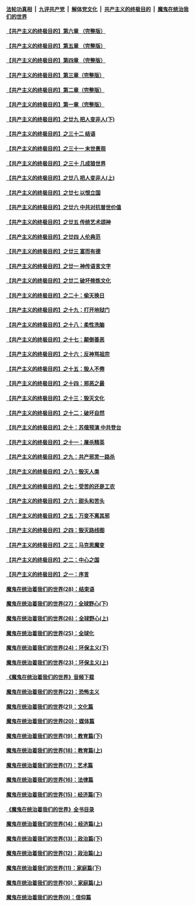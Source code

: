 ####  [法轮功真相](../../../../basic/blob/master/README.md?t=06091931) &nbsp;|&nbsp; [九评共产党](../../../../9ping.md/blob/master/README.md?t=06091931) &nbsp;|&nbsp; [解体党文化](../../../../jtdwh.md/blob/master/README.md?t=06091931)  &nbsp;|&nbsp; [共产主义的终极目的](../../../../gczydzjmd.md/blob/master/README.md?t=06091931) &nbsp;|&nbsp; [魔鬼在统治我们的世界](../../../../mgztzwmdsj.md/blob/master/README.md?t=06091931) 

#### [【共产主义的终极目的】第六章 （完整版）](../pages/nsc422/n11428913.md?t=06091931) 

#### [【共产主义的终极目的】第五章 （完整版）](../pages/nsc422/n11428912.md?t=06091931) 

#### [【共产主义的终极目的】第四章 （完整版）](../pages/nsc422/n11428907.md?t=06091931) 

#### [【共产主义的终极目的】第三章（完整版）](../pages/nsc422/n11428848.md?t=06091931) 

#### [【共产主义的终极目的】第二章（完整版）](../pages/nsc422/n11428831.md?t=06091931) 

#### [【共产主义的终极目的】第一章（完整版）](../pages/nsc422/n11417651.md?t=06091931) 

#### [【共产主义的终极目的】之廿九 把人变非人(下)](../pages/nsc422/n11344140.md?t=06091931) 

#### [【共产主义的终极目的】之三十二 结语](../pages/nsc422/n11360535.md?t=06091931) 

#### [【共产主义的终极目的】之三十一 末世景观](../pages/nsc422/n11351129.md?t=06091931) 

#### [【共产主义的终极目的】之三十 几成狼世界](../pages/nsc422/n11348280.md?t=06091931) 

#### [【共产主义的终极目的】之廿八 把人变非人(上)](../pages/nsc422/n11340492.md?t=06091931) 

#### [【共产主义的终极目的】之廿七 以恨立国](../pages/nsc422/n11336944.md?t=06091931) 

#### [【共产主义的终极目的】之廿六 中共对抗普世价值](../pages/nsc422/n11324785.md?t=06091931) 

#### [【共产主义的终极目的】之廿五 传统艺术颂神](../pages/nsc422/n11296396.md?t=06091931) 

#### [【共产主义的终极目的】之廿四 人伦典范](../pages/nsc422/n11296397.md?t=06091931) 

#### [【共产主义的终极目的】之廿三 富而有德](../pages/nsc422/n11283598.md?t=06091931) 

#### [【共产主义的终极目的】之廿一 神传语言文字](../pages/nsc422/n11263265.md?t=06091931) 

#### [【共产主义的终极目的】之廿二 破坏修炼文化](../pages/nsc422/n11245728.md?t=06091931) 

#### [【共产主义的终极目的】之二十：偷天换日](../pages/nsc422/n11238846.md?t=06091931) 

#### [【共产主义的终极目的】之十九：打开地狱门](../pages/nsc422/n11206376.md?t=06091931) 

#### [【共产主义的终极目的】之十八：柔性洗脑](../pages/nsc422/n11199994.md?t=06091931) 

#### [【共产主义的终极目的】之十七：颠倒善恶](../pages/nsc422/n11179782.md?t=06091931) 

#### [【共产主义的终极目的】之十六：反神骂祖宗](../pages/nsc422/n11166798.md?t=06091931) 

#### [【共产主义的终极目的】之十五：毁人不倦](../pages/nsc422/n11166792.md?t=06091931) 

#### [【共产主义的终极目的】之十四：邪恶之最](../pages/nsc422/n11150249.md?t=06091931) 

#### [【共产主义的终极目的】之十三：毁灭文化](../pages/nsc422/n11135227.md?t=06091931) 

#### [【共产主义的终极目的】之十二：破坏自然](../pages/nsc422/n11135214.md?t=06091931) 

#### [【共产主义的终极目的】之十：苏俄预演 中共登台](../pages/nsc422/n11118424.md?t=06091931) 

#### [【共产主义的终极目的】之十一：屠杀精英](../pages/nsc422/n11118442.md?t=06091931) 

#### [【共产主义的终极目的】之九：共产邪灵一路杀](../pages/nsc422/n11114139.md?t=06091931) 

#### [【共产主义的终极目的】之八：毁灭人类](../pages/nsc422/n11108503.md?t=06091931) 

#### [【共产主义的终极目的】之七：受苦的还是工农](../pages/nsc422/n11101809.md?t=06091931) 

#### [【共产主义的终极目的】之六：甜头和苦头](../pages/nsc422/n11096971.md?t=06091931) 

#### [【共产主义的终极目的】之五：万变不离其邪](../pages/nsc422/n11091285.md?t=06091931) 

#### [【共产主义的终极目的】之四：毁灭路线图](../pages/nsc422/n11086284.md?t=06091931) 

#### [【共产主义的终极目的】之三：马克思魔变](../pages/nsc422/n11061941.md?t=06091931) 

#### [【共产主义的终极目的】之二：中心之国](../pages/nsc422/n11047728.md?t=06091931) 

#### [【共产主义的终极目的】之一：序言](../pages/nsc422/n11086077.md?t=06091931) 

#### [魔鬼在统治着我们的世界(28)：结束语](../pages/nsc422/n10936246.md?t=06091931) 

#### [魔鬼在统治着我们的世界(27)：全球野心(下)](../pages/nsc422/n10928319.md?t=06091931) 

#### [魔鬼在统治着我们的世界(26)：全球野心(上)](../pages/nsc422/n10900318.md?t=06091931) 

#### [魔鬼在统治着我们的世界(25)：全球化](../pages/nsc422/n10788205.md?t=06091931) 

#### [魔鬼在统治着我们的世界(24)：环保主义(下)](../pages/nsc422/n10695307.md?t=06091931) 

#### [魔鬼在统治着我们的世界(23)：环保主义(上)](../pages/nsc422/n10688613.md?t=06091931) 

#### [《魔鬼在统治着我们的世界》音频下载](../pages/nsc422/n10635553.md?t=06091931) 

#### [魔鬼在统治着我们的世界(22)：恐怖主义](../pages/nsc422/n10614727.md?t=06091931) 

#### [魔鬼在统治着我们的世界(21)：文化篇](../pages/nsc422/n10597706.md?t=06091931) 

#### [魔鬼在统治着我们的世界(20)：媒体篇](../pages/nsc422/n10586579.md?t=06091931) 

#### [魔鬼在统治着我们的世界(19)：教育篇(下)](../pages/nsc422/n10564808.md?t=06091931) 

#### [魔鬼在统治着我们的世界(18)：教育篇(上)](../pages/nsc422/n10526970.md?t=06091931) 

#### [魔鬼在统治着我们的世界(17)：艺术篇](../pages/nsc422/n10499093.md?t=06091931) 

#### [魔鬼在统治着我们的世界(16)：法律篇](../pages/nsc422/n10485969.md?t=06091931) 

#### [魔鬼在统治着我们的世界(15)：经济篇(下)](../pages/nsc422/n10469975.md?t=06091931) 

#### [《魔鬼在统治着我们的世界》全书目录](../pages/nsc422/n10464261.md?t=06091931) 

#### [魔鬼在统治着我们的世界(14)：经济篇(上)](../pages/nsc422/n10457370.md?t=06091931) 

#### [魔鬼在统治着我们的世界(13)：政治篇(下)](../pages/nsc422/n10448270.md?t=06091931) 

#### [魔鬼在统治着我们的世界(12)：政治篇(上)](../pages/nsc422/n10444576.md?t=06091931) 

#### [魔鬼在统治着我们的世界(11)：家庭篇(下)](../pages/nsc422/n10440961.md?t=06091931) 

#### [魔鬼在统治着我们的世界(10)：家庭篇(上)](../pages/nsc422/n10435448.md?t=06091931) 

#### [魔鬼在统治着我们的世界(9)：信仰篇](../pages/nsc422/n10432159.md?t=06091931) 

